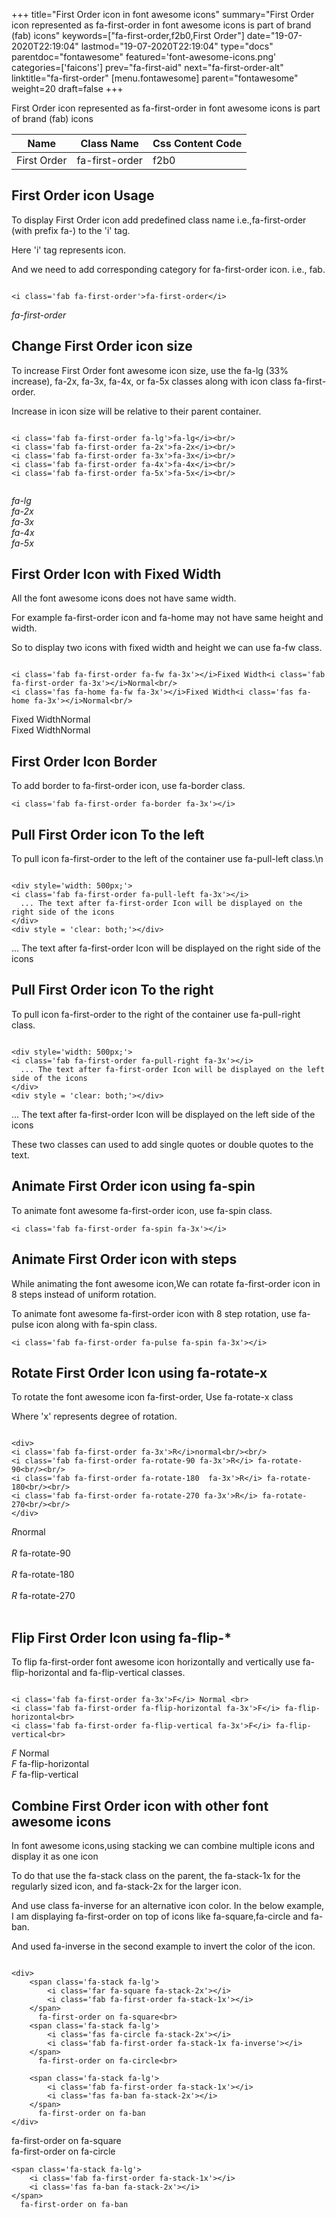 +++
title="First Order icon in font awesome icons"
summary="First Order icon represented as fa-first-order in font awesome icons is part of brand (fab) icons"
keywords=["fa-first-order,f2b0,First Order"]
date="19-07-2020T22:19:04"
lastmod="19-07-2020T22:19:04"
type="docs"
parentdoc="fontawesome"
featured='font-awesome-icons.png'
categories=['faicons']
prev="fa-first-aid"
next="fa-first-order-alt"
linktitle="fa-first-order"
[menu.fontawesome]
parent="fontawesome"
weight=20
draft=false
+++


First Order icon represented as fa-first-order in font awesome icons is part of brand (fab) icons

<div class='table-responsive'><table class='table'><thead><tr><th>Name</th><th>Class Name</th><th>Css Content Code</th></tr></thead><tbody><tr><td>First Order</td><td>fa-first-order</td><td>f2b0</td></tr></tbody></table></div>



## First Order icon Usage

To display First Order icon add predefined class name i.e.,fa-first-order (with prefix fa-) to the 'i' tag.

Here 'i' tag represents icon.

And we need to add corresponding category for fa-first-order icon. i.e., fab.


```

<i class='fab fa-first-order'>fa-first-order</i>
```

<i class='fab fa-first-order'>fa-first-order</i>




## Change First Order icon size
To increase First Order font awesome icon size, use the fa-lg (33% increase), fa-2x, fa-3x, fa-4x, or fa-5x classes along with icon class fa-first-order.

Increase in icon size will be relative to their parent container. 

```

<i class='fab fa-first-order fa-lg'>fa-lg</i><br/>
<i class='fab fa-first-order fa-2x'>fa-2x</i><br/>
<i class='fab fa-first-order fa-3x'>fa-3x</i><br/>
<i class='fab fa-first-order fa-4x'>fa-4x</i><br/>
<i class='fab fa-first-order fa-5x'>fa-5x</i><br/>
            
```

<i class='fab fa-first-order fa-lg'>fa-lg</i><br/>
<i class='fab fa-first-order fa-2x'>fa-2x</i><br/>
<i class='fab fa-first-order fa-3x'>fa-3x</i><br/>
<i class='fab fa-first-order fa-4x'>fa-4x</i><br/>
<i class='fab fa-first-order fa-5x'>fa-5x</i><br/>
            



## First Order Icon with Fixed Width 

All the font awesome icons does not have same width.

For example fa-first-order icon and fa-home may not have same height and width.

So to display two icons with fixed width and height we can use fa-fw class.


```

<i class='fab fa-first-order fa-fw fa-3x'></i>Fixed Width<i class='fab fa-first-order fa-3x'></i>Normal<br/>
<i class='fas fa-home fa-fw fa-3x'></i>Fixed Width<i class='fas fa-home fa-3x'></i>Normal<br/>
```

<i class='fab fa-first-order fa-fw fa-3x'></i>Fixed Width<i class='fab fa-first-order fa-3x'></i>Normal<br/>
<i class='fas fa-home fa-fw fa-3x'></i>Fixed Width<i class='fas fa-home fa-3x'></i>Normal<br/>



## First Order Icon Border 

To add border to fa-first-order icon, use fa-border class.


```
<i class='fab fa-first-order fa-border fa-3x'></i>

```
<i class='fab fa-first-order fa-border fa-3x'></i>





## Pull First Order icon To the left

To pull icon fa-first-order to the left of the container use fa-pull-left class.\n

```

<div style='width: 500px;'>
<i class='fab fa-first-order fa-pull-left fa-3x'></i>
  ... The text after fa-first-order Icon will be displayed on the right side of the icons
</div>
<div style = 'clear: both;'></div>
```

<div style='width: 500px;'>
<i class='fab fa-first-order fa-pull-left fa-3x'></i>
  ... The text after fa-first-order Icon will be displayed on the right side of the icons
</div>
<div style = 'clear: both;'></div>




## Pull First Order icon To the right
To pull icon fa-first-order to the right of the container use fa-pull-right class.

```

<div style='width: 500px;'>
<i class='fab fa-first-order fa-pull-right fa-3x'></i>
  ... The text after fa-first-order Icon will be displayed on the left side of the icons
</div>
<div style = 'clear: both;'></div>
```

<div style='width: 500px;'>
<i class='fab fa-first-order fa-pull-right fa-3x'></i>
  ... The text after fa-first-order Icon will be displayed on the left side of the icons
</div>
<div style = 'clear: both;'></div>

These two classes can used to add single quotes or double quotes to the text.


## Animate First Order icon using fa-spin
To animate font awesome fa-first-order icon, use fa-spin class.

```
<i class='fab fa-first-order fa-spin fa-3x'></i>
```
<i class='fab fa-first-order fa-spin fa-3x'></i>




## Animate First Order icon with steps
While animating the font awesome icon,We can rotate fa-first-order icon in 8 steps instead of uniform rotation.

To animate font awesome fa-first-order icon with 8 step rotation, use fa-pulse icon along with fa-spin class.


```
<i class='fab fa-first-order fa-pulse fa-spin fa-3x'></i>

```
<i class='fab fa-first-order fa-pulse fa-spin fa-3x'></i>





## Rotate First Order Icon using fa-rotate-x
To rotate the font awesome icon fa-first-order, Use fa-rotate-x class

Where 'x' represents degree of rotation.


```

<div>
<i class='fab fa-first-order fa-3x'>R</i>normal<br/><br/>
<i class='fab fa-first-order fa-rotate-90 fa-3x'>R</i> fa-rotate-90<br/><br/> 
<i class='fab fa-first-order fa-rotate-180  fa-3x'>R</i> fa-rotate-180<br/><br/> 
<i class='fab fa-first-order fa-rotate-270 fa-3x'>R</i> fa-rotate-270<br/><br/>
</div>
```

<div>
<i class='fab fa-first-order fa-3x'>R</i>normal<br/><br/>
<i class='fab fa-first-order fa-rotate-90 fa-3x'>R</i> fa-rotate-90<br/><br/> 
<i class='fab fa-first-order fa-rotate-180  fa-3x'>R</i> fa-rotate-180<br/><br/> 
<i class='fab fa-first-order fa-rotate-270 fa-3x'>R</i> fa-rotate-270<br/><br/>
</div>




## Flip First Order Icon using fa-flip-*
To flip fa-first-order font awesome icon horizontally and vertically use fa-flip-horizontal and fa-flip-vertical classes. 

```

<i class='fab fa-first-order fa-3x'>F</i> Normal <br>
<i class='fab fa-first-order fa-flip-horizontal fa-3x'>F</i> fa-flip-horizontal<br>
<i class='fab fa-first-order fa-flip-vertical fa-3x'>F</i> fa-flip-vertical<br>
```

<i class='fab fa-first-order fa-3x'>F</i> Normal <br>
<i class='fab fa-first-order fa-flip-horizontal fa-3x'>F</i> fa-flip-horizontal<br>
<i class='fab fa-first-order fa-flip-vertical fa-3x'>F</i> fa-flip-vertical<br>




## Combine First Order icon with other font awesome icons
In font awesome icons,using stacking we can combine multiple icons and display it as one icon 

To do that use the fa-stack class on the parent, the fa-stack-1x for the regularly sized icon, and fa-stack-2x for the larger icon.

And use class fa-inverse for an alternative icon color. 
In the below example, I am displaying fa-first-order on top of icons like fa-square,fa-circle and fa-ban.

And used fa-inverse in the second example to invert the color of the icon.

```

<div>
    <span class='fa-stack fa-lg'>
        <i class='far fa-square fa-stack-2x'></i>
        <i class='fab fa-first-order fa-stack-1x'></i>
    </span>
      fa-first-order on fa-square<br>
    <span class='fa-stack fa-lg'>
        <i class='fas fa-circle fa-stack-2x'></i>
        <i class='fab fa-first-order fa-stack-1x fa-inverse'></i>
    </span>
      fa-first-order on fa-circle<br>

    <span class='fa-stack fa-lg'>
        <i class='fab fa-first-order fa-stack-1x'></i>
        <i class='fas fa-ban fa-stack-2x'></i>
    </span>
      fa-first-order on fa-ban
</div>
```

<div>
    <span class='fa-stack fa-lg'>
        <i class='far fa-square fa-stack-2x'></i>
        <i class='fab fa-first-order fa-stack-1x'></i>
    </span>
      fa-first-order on fa-square<br>
    <span class='fa-stack fa-lg'>
        <i class='fas fa-circle fa-stack-2x'></i>
        <i class='fab fa-first-order fa-stack-1x fa-inverse'></i>
    </span>
      fa-first-order on fa-circle<br>

    <span class='fa-stack fa-lg'>
        <i class='fab fa-first-order fa-stack-1x'></i>
        <i class='fas fa-ban fa-stack-2x'></i>
    </span>
      fa-first-order on fa-ban
</div>






